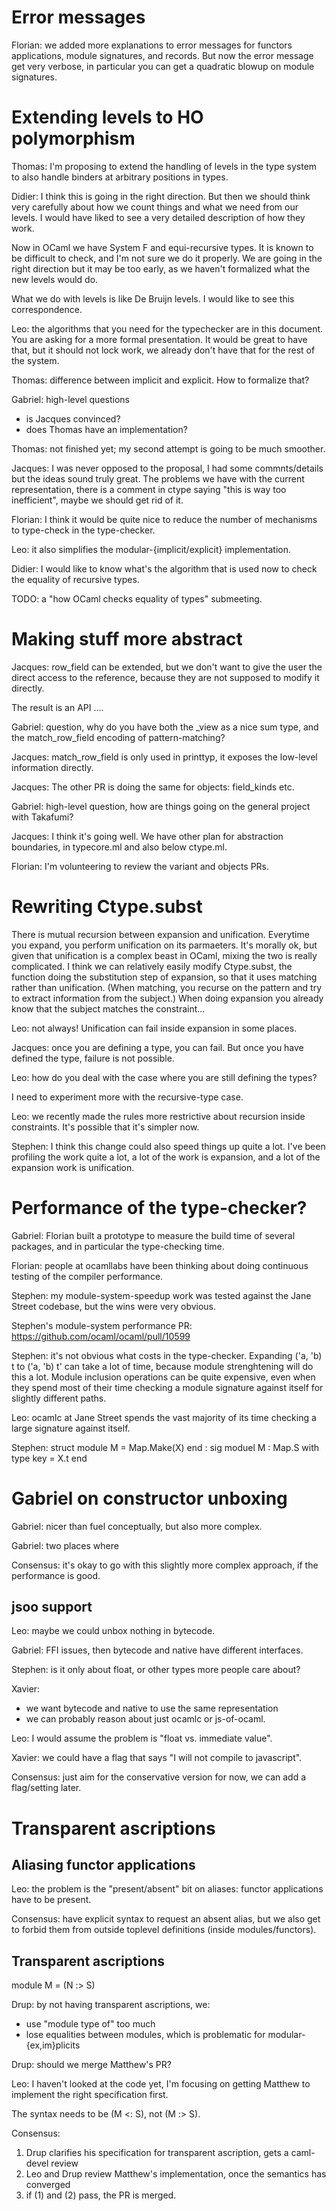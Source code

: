 # Error messages

Florian: we added more explanations to error messages for functors
applications, module signatures, and records. But now the error
message get very verbose, in particular you can get a quadratic blowup
on module signatures.


# Extending levels to HO polymorphism

Thomas: I'm proposing to extend the handling of levels in the type
system to also handle binders at arbitrary positions in types.

Didier: I think this is going in the right direction. But then we
should think very carefully about how we count things and what we need
from our levels. I would have liked to see a very detailed description
of how they work.

Now in OCaml we have System F and equi-recursive types. It is known to
be difficult to check, and I'm not sure we do it properly. We are
going in the right direction but it may be too early, as we haven't
formalized what the new levels would do.

What we do with levels is like De Bruijn levels. I would like to see
this correspondence.

Leo: the algorithms that you need for the typechecker are in this
document. You are asking for a more formal presentation. It would be
great to have that, but it should not lock work, we already don't have
that for the rest of the system.

Thomas: difference between implicit and explicit. How to formalize that?

Gabriel: high-level questions
- is Jacques convinced?
- does Thomas have an implementation?

Thomas: not finished yet; my second attempt is going to be much smoother.

Jacques: I was never opposed to the proposal, I had some
commnts/details but the ideas sound truly great. The problems we have
with the current representation, there is a comment in ctype saying
"this is way too inefficient", maybe we should get rid of it.

Florian: I think it would be quite nice to reduce the number of
mechanisms to type-check in the type-checker.

Leo: it also simplifies the modular-{implicit/explicit} implementation.

Didier: I would like to know what's the algorithm that is used now to
check the equality of recursive types.

TODO: a "how OCaml checks equality of types" submeeting.


# Making stuff more abstract

Jacques: row_field can be extended, but we don't want to give the user
the direct access to the reference, because they are not supposed to
modify it directly.

The result is an API ....

Gabriel: question, why do you have both the _view as a nice sum type,
and the match_row_field encoding of pattern-matching?

Jacques: match_row_field is only used in printtyp, it exposes the
low-level information directly.

Jacques: The other PR is doing the same for objects: field_kinds etc.

Gabriel: high-level question, how are things going on the general project with Takafumi?

Jacques: I think it's going well. We have other plan for abstraction
boundaries, in typecore.ml and also below ctype.ml.

Florian: I'm volunteering to review the variant and objects PRs.



# Rewriting Ctype.subst

There is mutual recursion between expansion and unification. Everytime
you expand, you perform unification on its parmaeters. It's morally
ok, but given that unification is a complex beast in OCaml, mixing the
two is really complicated. I think we can relatively easily modify
Ctype.subst, the function doing the substitution step of expansion, so
that it uses matching rather than unification. (When matching, you
recurse on the pattern and try to extract information from the
subject.) When doing expansion you already know that the subject
matches the constraint...

Leo: not always! Unification can fail inside expansion in some places.

Jacques: once you are defining a type, you can fail. But once you have
defined the type, failure is not possible.

Leo: how do you deal with the case where you are still defining the types?

I need to experiment more with the recursive-type case.

Leo: we recently made the rules more restrictive about recursion
inside constraints. It's possible that it's simpler now.

Stephen: I think this change could also speed things up quite
a lot. I've been profiling the work quite a lot, a lot of the work is
expansion, and a lot of the expansion work is unification.


# Performance of the type-checker?

Gabriel: Florian built a prototype to measure the build time of
several packages, and in particular the type-checking time.

Florian: people at ocamllabs have been thinking about doing continuous
testing of the compiler performance.

Stephen: my module-system-speedup work was tested against the Jane
Street codebase, but the wins were very obvious.

Stephen's module-system performance PR:
  https://github.com/ocaml/ocaml/pull/10599

Stephen: it's not obvious what costs in the type-checker. Expanding
('a, 'b) t to ('a, 'b) t' can take a lot of time, because module
strenghtening will do this a lot. Module inclusion operations can be
quite expensive, even when they spend most of their time checking
a module signature against itself for slightly different paths.

Leo: ocamlc at Jane Street spends the vast majority of its time
checking a large signature against itself.

Stephen:
  struct module M = Map.Make(X) end
  : sig moduel M : Map.S with type key = X.t end



# Gabriel on constructor unboxing

Gabriel: nicer than fuel conceptually, but also more complex.

Gabriel: two places where 

Consensus: it's okay to go with this slightly more complex approach, if the performance is good.


## jsoo support

Leo: maybe we could unbox nothing in bytecode.

Gabriel: FFI issues, then bytecode and native have different interfaces.

Stephen: is it only about float, or other types more people care about?

Xavier:
- we want bytecode and native to use the same representation
- we can probably reason about just ocamlc or js-of-ocaml.

Leo: I would assume the problem is "float vs. immediate value".

Xavier: we could have a flag that says "I will not compile to javascript".

Consensus: just aim for the conservative version for now, we can add
a flag/setting later.



# Transparent ascriptions

## Aliasing functor applications

Leo: the problem is the "present/absent" bit on aliases: functor
applications have to be present.

Consensus: have explicit syntax to request an absent alias, but we
also get to forbid them from outside toplevel definitions
(inside modules/functors).

## Transparent ascriptions

module M = (N :> S)

Drup: by not having transparent ascriptions, we:
- use "module type of" too much
- lose equalities between modules,
  which is problematic for modular-{ex,im}plicits

Drup: should we merge Matthew's PR?

Leo: I haven't looked at the code yet, I'm focusing on getting Matthew
to implement the right specification first.

The syntax needs to be (M <: S), not (M :> S).

Consensus:
1. Drup clarifies his specification for transparent ascription,
   gets a caml-devel review
2. Leo and Drup review Matthew's implementation, once the semantics has converged
3. if (1) and (2) pass, the PR is merged.

